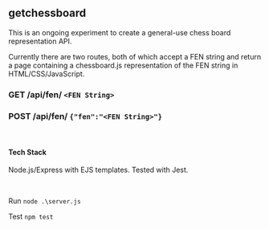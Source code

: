## getchessboard

This is an ongoing experiment to create a general-use chess board representation API.

Currently there are two routes, both of which accept a FEN string and return a page containing a chessboard.js representation of the FEN string in HTML/CSS/JavaScript.

### GET /api/fen/ `<FEN String>`

### POST /api/fen/ `{"fen":"<FEN String>"}`

&nbsp;

#### Tech Stack
Node.js/Express with EJS templates.
Tested with Jest.

&nbsp;

Run ```node .\server.js```

Test ```npm test```
